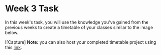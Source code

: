 # Week 3 Task

In this week's task, you will use the knowledge you've gained from the previous weeks to create a timetable of your classes similar to the image below.
 
![Capture]
**Note:** you can also host your completed timetable project using this [link](https://www.youtube.com/watch?v=OltY8JIaP-4).

[def]: https://user-images.githubusercontent.com/84263946/232210140-7866ceef-7da3-413a-828a-5f9a87f92569.PNG